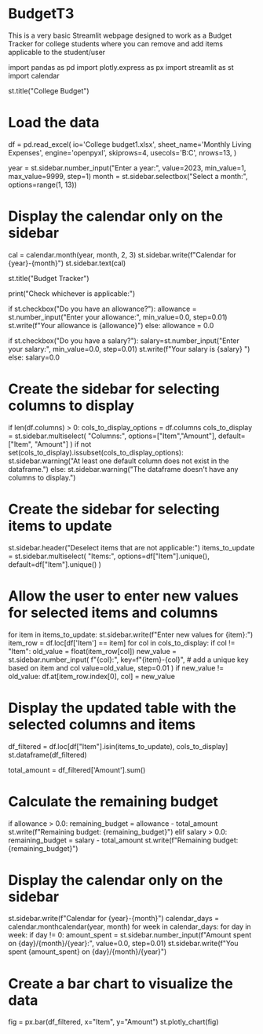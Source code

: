 # BudgetT3
This is a very basic Streamlit webpage designed to work as a Budget Tracker for college students where you can remove and add items applicable to the student/user




import pandas as pd
import plotly.express as px
import streamlit as st
import calendar

st.title("College Budget")

# Load the data
df = pd.read_excel(
    io='College budget1.xlsx',
    sheet_name='Monthly Living Expenses',
    engine='openpyxl',
    skiprows=4,
    usecols='B:C',
    nrows=13,
)

year = st.sidebar.number_input("Enter a year:", value=2023, min_value=1, max_value=9999, step=1)
month = st.sidebar.selectbox("Select a month:", options=range(1, 13))

# Display the calendar only on the sidebar
cal = calendar.month(year, month, 2, 3)
st.sidebar.write(f"Calendar for {year}-{month}")
st.sidebar.text(cal)

st.title("Budget Tracker")

print("Check whichever is applicable:")

if st.checkbox("Do you have an allowance?"):
    allowance = st.number_input("Enter your allowance:", min_value=0.0, step=0.01)
    st.write(f"Your allowance is {allowance}")
else:
    allowance = 0.0
    
if st.checkbox("Do you have a salary?"):
    salary=st.number_input("Enter your salary:", min_value=0.0, step=0.01)
    st.write(f"Your salary is {salary} ")
else:
    salary=0.0
    

# Create the sidebar for selecting columns to display
if len(df.columns) > 0:
    cols_to_display_options = df.columns
    cols_to_display = st.sidebar.multiselect(
        "Columns:",
        options=["Item","Amount"],
        default=["Item", "Amount"]
    )
    if not set(cols_to_display).issubset(cols_to_display_options):
        st.sidebar.warning("At least one default column does not exist in the dataframe.")
else:
    st.sidebar.warning("The dataframe doesn't have any columns to display.")
    
    


# Create the sidebar for selecting items to update
st.sidebar.header("Deselect items that are not applicable:")
items_to_update = st.sidebar.multiselect(
    "Items:",
    options=df["Item"].unique(),
    default=df["Item"].unique()
)


# Allow the user to enter new values for selected items and columns
for item in items_to_update:
    st.sidebar.write(f"Enter new values for {item}:")
    item_row = df.loc[df['Item'] == item]
    for col in cols_to_display:
        if col != "Item":
            old_value = float(item_row[col])
            new_value = st.sidebar.number_input(
                f"{col}:",
                key=f"{item}-{col}",  # add a unique key based on item and col
                value=old_value,
                step=0.01
            )
            if new_value != old_value:
                df.at[item_row.index[0], col] = new_value

# Display the updated table with the selected columns and items
df_filtered = df.loc[df["Item"].isin(items_to_update), cols_to_display]
st.dataframe(df_filtered)

total_amount = df_filtered['Amount'].sum()


# Calculate the remaining budget
if allowance > 0.0:
    remaining_budget = allowance - total_amount
    st.write(f"Remaining budget: {remaining_budget}")
elif salary > 0.0:
    remaining_budget = salary - total_amount
    st.write(f"Remaining budget: {remaining_budget}")

    
# Display the calendar only on the sidebar
st.sidebar.write(f"Calendar for {year}-{month}")
calendar_days = calendar.monthcalendar(year, month)
for week in calendar_days:
    for day in week:
        if day != 0:
            amount_spent = st.sidebar.number_input(f"Amount spent on {day}/{month}/{year}:", value=0.0, step=0.01)
            st.sidebar.write(f"You spent {amount_spent} on {day}/{month}/{year}")
            
# Create a bar chart to visualize the data
fig = px.bar(df_filtered, x="Item", y="Amount")
st.plotly_chart(fig)


